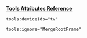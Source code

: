 [**Tools Attributes Reference**](https://developer.android.com/studio/write/tool-attributes.html)



```
tools:deviceIds="tv"
```

```
tools:ignore="MergeRootFrame"
```



